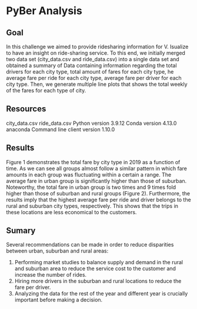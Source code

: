 # PyBer Analysis
## Goal
In this challenge we aimed to provide ridesharing information for V. Isualize to have an insight on ride-sharing service. To this end, we initially merged two data set (city_data.csv and ride_data.csv) into a single data set and obtained a summary of Data containing information regarding the total drivers for each city type, total amount of fares for each city type, he average fare per ride for each city type, average fare per driver for each city type. Then, we generate multiple line plots that shows the total weekly of the fares for each type of city.


## Resources

city_data.csv 
ride_data.csv
Python version 3.9.12 
Conda version 4.13.0 
anaconda Command line client version 1.10.0
## Results
Figure 1 demonstrates the total fare by city type in 2019 as a function of time. As we can see all groups almost follow a similar pattern in which fare amounts in each group was fluctuating within a certain a range. The average fare in urban group is significantly higher than those of suburban. Noteworthy, the total fare in urban group is two times and 9 times fold higher than those of suburban and rural groups (Figure 2). Furthermore, the results imply that the highest average fare per ride and driver belongs to the rural and suburban city types, respectively. This shows that the trips in these locations are less economical to the customers.
## Sumary
Several recommendations can be made in order to reduce disparities between urban, suburban and rural areas:
1.	Performing market studies to balance supply and demand in the rural and suburban area to reduce the service cost to the customer and increase the number of rides.
2.	Hiring more drivers in the suburban and rural locations to reduce the fare per driver.
3.	Analyzing the data for the rest of the year and different year is crucially important before making a decision.
